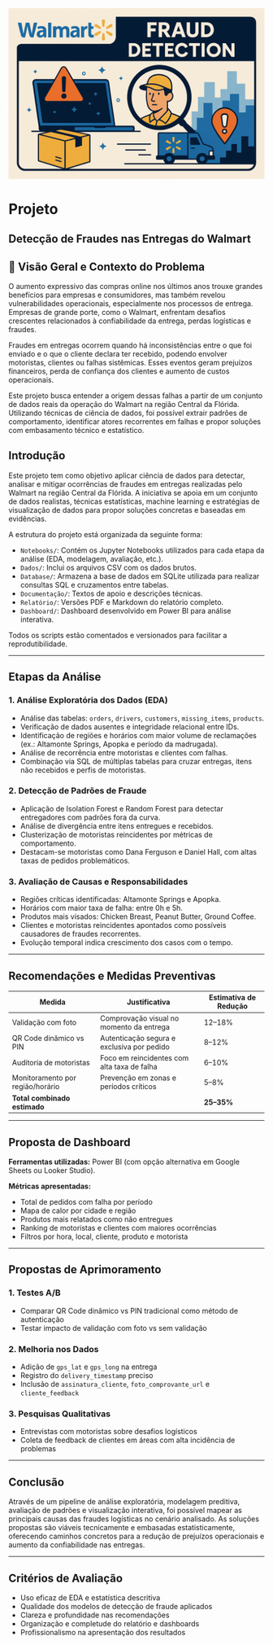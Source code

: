 ![Banner do Projeto](./Imagens/capa.png)

# Projeto 

## Detecção de Fraudes nas Entregas do Walmart

## 📌 Visão Geral e Contexto do Problema

O aumento expressivo das compras online nos últimos anos trouxe grandes benefícios para empresas e consumidores, mas também revelou vulnerabilidades operacionais, especialmente nos processos de entrega. Empresas de grande porte, como o Walmart, enfrentam desafios crescentes relacionados à confiabilidade da entrega, perdas logísticas e fraudes.

Fraudes em entregas ocorrem quando há inconsistências entre o que foi enviado e o que o cliente declara ter recebido, podendo envolver motoristas, clientes ou falhas sistêmicas. Esses eventos geram prejuízos financeiros, perda de confiança dos clientes e aumento de custos operacionais. 

Este projeto busca entender a origem dessas falhas a partir de um conjunto de dados reais da operação do Walmart na região Central da Flórida. Utilizando técnicas de ciência de dados, foi possível extrair padrões de comportamento, identificar atores recorrentes em falhas e propor soluções com embasamento técnico e estatístico.

## Introdução

Este projeto tem como objetivo aplicar ciência de dados para detectar, analisar e mitigar ocorrências de fraudes em entregas realizadas pelo Walmart na região Central da Flórida. A iniciativa se apoia em um conjunto de dados realistas, técnicas estatísticas, machine learning e estratégias de visualização de dados para propor soluções concretas e baseadas em evidências.

A estrutura do projeto está organizada da seguinte forma:

- `Notebooks/`: Contém os Jupyter Notebooks utilizados para cada etapa da análise (EDA, modelagem, avaliação, etc.).
- `Dados/`: Inclui os arquivos CSV com os dados brutos.
- `Database/`: Armazena a base de dados em SQLite utilizada para realizar consultas SQL e cruzamentos entre tabelas.
- `Documentação/`: Textos de apoio e descrições técnicas.
- `Relatório/`: Versões PDF e Markdown do relatório completo.
- `Dashboard/`: Dashboard desenvolvido em Power BI para análise interativa.

Todos os scripts estão comentados e versionados para facilitar a reprodutibilidade.

---

## Etapas da Análise

### 1. Análise Exploratória dos Dados (EDA)

- Análise das tabelas: `orders`, `drivers`, `customers`, `missing_items`, `products`.
- Verificação de dados ausentes e integridade relacional entre IDs.
- Identificação de regiões e horários com maior volume de reclamações (ex.: Altamonte Springs, Apopka e período da madrugada).
- Análise de recorrência entre motoristas e clientes com falhas.
- Combinação via SQL de múltiplas tabelas para cruzar entregas, itens não recebidos e perfis de motoristas.

### 2. Detecção de Padrões de Fraude

- Aplicação de Isolation Forest e Random Forest para detectar entregadores com padrões fora da curva.
- Análise de divergência entre itens entregues e recebidos.
- Clusterização de motoristas reincidentes por métricas de comportamento.
- Destacam-se motoristas como Dana Ferguson e Daniel Hall, com altas taxas de pedidos problemáticos.

### 3. Avaliação de Causas e Responsabilidades

- Regiões críticas identificadas: Altamonte Springs e Apopka.
- Horários com maior taxa de falha: entre 0h e 5h.
- Produtos mais visados: Chicken Breast, Peanut Butter, Ground Coffee.
- Clientes e motoristas reincidentes apontados como possíveis causadores de fraudes recorrentes.
- Evolução temporal indica crescimento dos casos com o tempo.

---

## Recomendações e Medidas Preventivas

| Medida                            | Justificativa                                                       | Estimativa de Redução |
|----------------------------------|----------------------------------------------------------------------|------------------------|
| Validação com foto               | Comprovação visual no momento da entrega                            | 12–18%                 |
| QR Code dinâmico vs PIN          | Autenticação segura e exclusiva por pedido                          | 8–12%                  |
| Auditoria de motoristas          | Foco em reincidentes com alta taxa de falha                         | 6–10%                  |
| Monitoramento por região/horário| Prevenção em zonas e períodos críticos                              | 5–8%                   |
| **Total combinado estimado**     |                                                                      | **25–35%**             |

---

## Proposta de Dashboard

**Ferramentas utilizadas:** Power BI (com opção alternativa em Google Sheets ou Looker Studio).

**Métricas apresentadas:**
- Total de pedidos com falha por período
- Mapa de calor por cidade e região
- Produtos mais relatados como não entregues
- Ranking de motoristas e clientes com maiores ocorrências
- Filtros por hora, local, cliente, produto e motorista

---

## Propostas de Aprimoramento

### 1. Testes A/B
- Comparar QR Code dinâmico vs PIN tradicional como método de autenticação
- Testar impacto de validação com foto vs sem validação

### 2. Melhoria nos Dados
- Adição de `gps_lat` e `gps_long` na entrega
- Registro do `delivery_timestamp` preciso
- Inclusão de `assinatura_cliente`, `foto_comprovante_url` e `cliente_feedback`

### 3. Pesquisas Qualitativas
- Entrevistas com motoristas sobre desafios logísticos
- Coleta de feedback de clientes em áreas com alta incidência de problemas

---

## Conclusão

Através de um pipeline de análise exploratória, modelagem preditiva, avaliação de padrões e visualização interativa, foi possível mapear as principais causas das fraudes logísticas no cenário analisado. As soluções propostas são viáveis tecnicamente e embasadas estatisticamente, oferecendo caminhos concretos para a redução de prejuízos operacionais e aumento da confiabilidade nas entregas.

---

## Critérios de Avaliação

- Uso eficaz de EDA e estatística descritiva
- Qualidade dos modelos de detecção de fraude aplicados
- Clareza e profundidade nas recomendações
- Organização e completude do relatório e dashboards
- Profissionalismo na apresentação dos resultados
